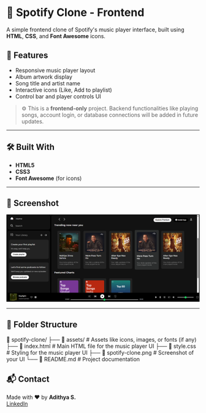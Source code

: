 # 🎵 Spotify Clone - Frontend

A simple frontend clone of Spotify's music player interface, built using **HTML**, **CSS**, and **Font Awesome** icons.

## 🚀 Features

- Responsive music player layout
- Album artwork display
- Song title and artist name
- Interactive icons (Like, Add to playlist)
- Control bar and player controls UI

> ⚙️ This is a **frontend-only** project. Backend functionalities like playing songs, account login, or database connections will be added in future updates.

---

## 🛠️ Built With

- **HTML5**  
- **CSS3**
- **Font Awesome** (for icons)

---

## 📸 Screenshot

![Spotify Clone UI](./spotify-clone.png)

---

## 📂 Folder Structure

📁 spotify-clone/ ├── 📁 assets/ # Assets like icons, images, or fonts (if any) ├── 📄 index.html # Main HTML file for the music player UI ├── 📄 style.css # Styling for the music player UI ├── 📄 spotify-clone.png # Screenshot of your UI └── 📄 README.md # Project documentation

## 📬 Contact

Made with ❤️ by **Adithya S.**  
[LinkedIn](www.linkedin.com/in/adithya-s-027342237)
